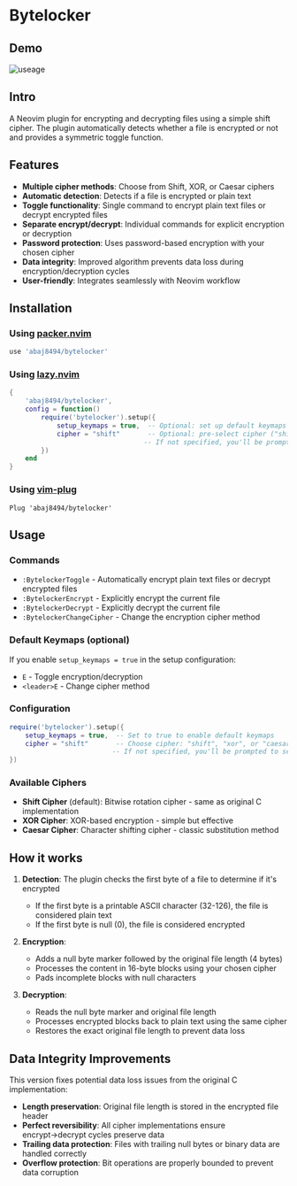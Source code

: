 # Bytelocker

## Demo

![useage](./demo.gif)

## Intro

A Neovim plugin for encrypting and decrypting files using a simple shift cipher. The plugin automatically detects whether a file is encrypted or not and provides a symmetric toggle function.

## Features

- **Multiple cipher methods**: Choose from Shift, XOR, or Caesar ciphers
- **Automatic detection**: Detects if a file is encrypted or plain text
- **Toggle functionality**: Single command to encrypt plain text files or decrypt encrypted files
- **Separate encrypt/decrypt**: Individual commands for explicit encryption or decryption
- **Password protection**: Uses password-based encryption with your chosen cipher
- **Data integrity**: Improved algorithm prevents data loss during encryption/decryption cycles
- **User-friendly**: Integrates seamlessly with Neovim workflow

## Installation

### Using [packer.nvim](https://github.com/wbthomason/packer.nvim)

```lua
use 'abaj8494/bytelocker'
```

### Using [lazy.nvim](https://github.com/folke/lazy.nvim)

```lua
{
    'abaj8494/bytelocker',
    config = function()
        require('bytelocker').setup({
            setup_keymaps = true,  -- Optional: set up default keymaps
            cipher = "shift"       -- Optional: pre-select cipher ("shift", "xor", "caesar")
                                  -- If not specified, you'll be prompted when first using the plugin
        })
    end
}
```

### Using [vim-plug](https://github.com/junegunn/vim-plug)

```vim
Plug 'abaj8494/bytelocker'
```

## Usage

### Commands

- `:BytelockerToggle` - Automatically encrypt plain text files or decrypt encrypted files
- `:BytelockerEncrypt` - Explicitly encrypt the current file
- `:BytelockerDecrypt` - Explicitly decrypt the current file
- `:BytelockerChangeCipher` - Change the encryption cipher method

### Default Keymaps (optional)

If you enable `setup_keymaps = true` in the setup configuration:

- `E` - Toggle encryption/decryption
- `<leader>E` - Change cipher method

### Configuration

```lua
require('bytelocker').setup({
    setup_keymaps = true,  -- Set to true to enable default keymaps
    cipher = "shift"       -- Choose cipher: "shift", "xor", or "caesar"
                          -- If not specified, you'll be prompted to select one
})
```

### Available Ciphers

- **Shift Cipher** (default): Bitwise rotation cipher - same as original C implementation
- **XOR Cipher**: XOR-based encryption - simple but effective
- **Caesar Cipher**: Character shifting cipher - classic substitution method

## How it works

1. **Detection**: The plugin checks the first byte of a file to determine if it's encrypted
   - If the first byte is a printable ASCII character (32-126), the file is considered plain text  
   - If the first byte is null (0), the file is considered encrypted

2. **Encryption**: 
   - Adds a null byte marker followed by the original file length (4 bytes)
   - Processes the content in 16-byte blocks using your chosen cipher
   - Pads incomplete blocks with null characters

3. **Decryption**:
   - Reads the null byte marker and original file length
   - Processes encrypted blocks back to plain text using the same cipher
   - Restores the exact original file length to prevent data loss

## Data Integrity Improvements

This version fixes potential data loss issues from the original C implementation:

- **Length preservation**: Original file length is stored in the encrypted file header
- **Perfect reversibility**: All cipher implementations ensure encrypt→decrypt cycles preserve data
- **Trailing data protection**: Files with trailing null bytes or binary data are handled correctly
- **Overflow protection**: Bit operations are properly bounded to prevent data corruption

